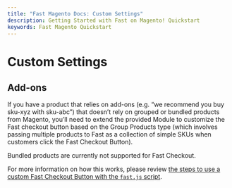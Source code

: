 ```yaml
---
title: "Fast Magento Docs: Custom Settings"
description: Getting Started with Fast on Magento! Quickstart
keywords: Fast Magento Quickstart
---
```


# Custom Settings

## Add-ons

If you have a product that relies on add-ons (e.g. “we recommend you buy sku-xyz with sku-abc”) that doesn’t rely on grouped or bundled products from Magento, you’ll need to extend the provided Module to customize the Fast checkout button based on the Group Products type (which involves passing multiple products to Fast as a collection of simple SKUs when customers click the Fast Checkout Button).

Bundled products are currently not supported for Fast Checkout.

For more information on how this works, please review [the steps to use a custom Fast Checkout Button with the `fast.js` script](../../custom-integration/setup/add-fast-js-to-page.md#use-the-fast-checkout-button---the-standard-approach).
